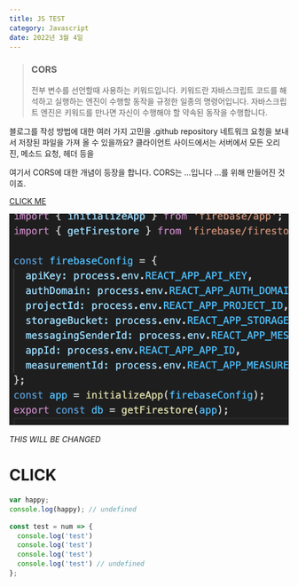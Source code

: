 ```yaml
---
title: JS TEST
category: Javascript
date: 2022년 3월 4일
---
```


> ### CORS
>
> 전부 변수를 선언할때 사용하는 키워드입니다. 키워드란 자바스크립트 코드를 해석하고 실행하는 엔진이 수행할 동작을 규정한 일종의 명령어입니다.
> 자바스크립트 엔진은 키워드를 만나면 자신이 수행해야 할 약속된 동작을 수행합니다.

블로그를 작성 방법에 대한 여러 가지 고민을 .github repository 네트워크 요청을 보내서 저장된 파일을 가져 올 수 있을까요?
클라이언트 사이드에서는 서버에서 모든 오리진, 메소드 요청, 헤더 등을 

여기서 CORS에 대한 개념이 등장을 합니다. CORS는 ...입니다 ...를 위해 만들어진 것이죠. 

<a href="https://google.com">CLICK ME</a>

<img src="public/images/test.png" alt="code" />

_THIS WILL BE CHANGED_

<h1>CLICK</h1>

```javascript
var happy;
console.log(happy); // undefined
```

```javascript
const test = num => {
  console.log('test')
  console.log('test')
  console.log('test')
  console.log('test') // undefined
};
```
